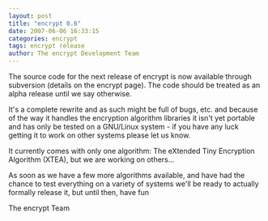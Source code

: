 ```yaml
---
layout: post
title: "encrypt 0.6"
date: 2007-06-06 16:33:15
categories: encrypt
tags: encrypt release
author: The encrypt Development Team
---
```

The source code for the next release of encrypt is now available through subversion (details on the encrypt page). The code should be treated as an alpha release until we say otherwise.

It's a complete rewrite and as such might be full of bugs, etc. and because of the way it handles the encryption algorithm libraries it isn't yet portable and has only be tested on a GNU/Linux system - if you have any luck getting it to work on other systems please let us know.

It currently comes with only one algorithm: The eXtended Tiny Encryption Algorithm (XTEA), but we are working on others...

As soon as we have a few more algorithms available, and have had the chance to test everything on a variety of systems we'll be ready to actually formally release it, but until then, have fun

The encrypt Team
